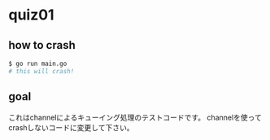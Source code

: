 # quiz01

## how to crash

```bash
$ go run main.go
# this will crash!
```

## goal

これはchannelによるキューイング処理のテストコードです。
channelを使ってcrashしないコードに変更して下さい。
